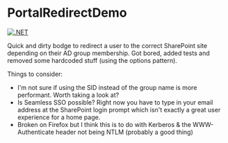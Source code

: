 # PortalRedirectDemo
[![.NET](https://github.com/queueslikely/PortalRedirectDemo/actions/workflows/dotnet.yml/badge.svg)](https://github.com/queueslikely/PortalRedirectDemo/actions/workflows/dotnet.yml)

Quick and dirty bodge to redirect a user to the correct SharePoint site depending on their AD group membership. Got bored, added tests and removed some hardcoded stuff (using the options pattern).

Things to consider:
- I'm not sure if using the SID instead of the group name is more performant. Worth taking a look at?
- Is Seamless SSO possible? Right now you have to type in your email address at the SharePoint login prompt which isn't exactly a great user experience for a home page.
- Broken on Firefox but I think this is to do with Kerberos & the WWW-Authenticate header not being NTLM (probably a good thing)
